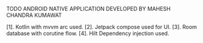 TODO ANDROID NATIVE APPLICATION DEVELOPED BY MAHESH CHANDRA KUMAWAT

[1]. Kotlin with mvvm arc used.
[2]. Jetpack compose used for UI.
[3]. Room database with corutine flow.
[4]. Hilt Dependency injection used.
